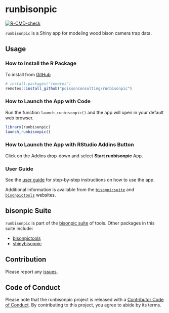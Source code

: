 
# runbisonpic

<!-- badges: start -->

[![R-CMD-check](https://github.com/poissonconsulting/runbisonpic/actions/workflows/R-CMD-check.yaml/badge.svg)](https://github.com/poissonconsulting/runbisonpic/actions/workflows/R-CMD-check.yaml)
<!-- badges: end -->

`runbisonpic` is a Shiny app for modeling wood bison camera trap data.

## Usage

### How to Install the R Package

To install from
[GitHub](https://github.com/poissonconsulting/runbisonpic)

``` r
# install.packages("remotes")
remotes::install_github("poissonconsulting/runbisonpic")
```

### How to Launch the App with Code

Run the function `launch_runbisonpic()` and the app will open in your
default web browser.

``` r
library(runbisonpic)
launch_runbisonpic()
```

### How to Launch the App with RStudio Addins Button

Click on the Addins drop-down and select **Start runbisonpic** App.

### User Guide

See the [user
guide](https://poissonconsulting.github.io/bisonpicsuite/articles/bisonpic-user-guide.html)
for step-by-step instructions on how to use the app.

Additional information is available from the
[`bisonpicsuite`](https://poissonconsulting.github.io/bisonpicsuite/)
and
[`bisonpictools`](https://poissonconsulting.github.io/bisonpictools/)
websites.

## bisonpic Suite

`runbisonpic` is part of the [bisonpic
suite](https://github.com/poissonconsulting/bisonpicsuite) of tools.
Other packages in this suite include:

- [bisonpictools](https://github.com/poissonconsulting/bisonpictools)
- [shinybisonpic](https://github.com/poissonconsulting/shinybisonpic)

## Contribution

Please report any
[issues](https://github.com/poissonconsulting/runbisonpic/issues).

## Code of Conduct

Please note that the runbisonpic project is released with a [Contributor
Code of
Conduct](https://contributor-covenant.org/version/2/1/CODE_OF_CONDUCT.html).
By contributing to this project, you agree to abide by its terms.
